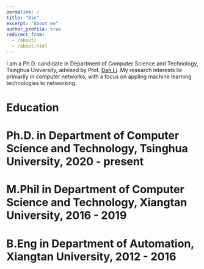 ```yaml
---
permalink: /
title: "Bio"
excerpt: "About me"
author_profile: true
redirect_from: 
  - /about/
  - /about.html
---
```


I am a Ph.D. candidate in Department of Computer Science and Technology, Tsinghua University, advised by Prof. [Dan Li](https://nasp.cs.tsinghua.edu.cn/lidan.html). 
My research interests lie primarily in computer networks, with a focus on appling machine learning technologies to networking.


Education
======
# Ph.D. in Department of Computer Science and Technology, Tsinghua University, 2020 - present

# M.Phil in Department of Computer Science and Technology, Xiangtan University, 2016 - 2019

# B.Eng in Department of Automation, Xiangtan University, 2012 - 2016